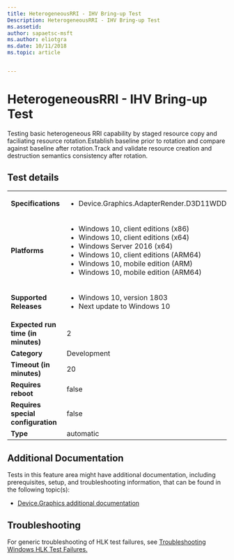 ```yaml
---
title: HeterogeneousRRI - IHV Bring-up Test
Description: HeterogeneousRRI - IHV Bring-up Test
ms.assetid: 
author: sapaetsc-msft
ms.author: eliotgra
ms.date: 10/11/2018
ms.topic: article


---
```


# HeterogeneousRRI - IHV Bring-up Test

Testing basic heterogeneous RRI capability by staged resource copy and faciliating resource rotation.Establish baseline prior to rotation and compare against baseline after rotation.Track and validate resource creation and destruction semantics consistency after rotation.

## Test details
|||
|---|---|
| **Specifications**  | <ul><li>Device.Graphics.AdapterRender.D3D11WDDM24.eFSE</li></ul> |  
| **Platforms**   | <ul><li>Windows 10, client editions (x86)</li><li>Windows 10, client editions (x64)</li><li>Windows Server 2016 (x64)</li><li>Windows 10, client editions (ARM64)</li><li>Windows 10, mobile edition (ARM)</li><li>Windows 10, mobile edition (ARM64)</li></ul> |
| **Supported Releases** | <ul><li>Windows 10, version 1803</li><li>Next update to Windows 10</li></ul> |
|**Expected run time (in minutes)**| 2 |
|**Category**| Development |
|**Timeout (in minutes)**| 20 |
|**Requires reboot**| false |
|**Requires special configuration**| false |
|**Type**| automatic |




## Additional Documentation
Tests in this feature area might have additional documentation, including prerequisites, setup, and troubleshooting information, that can be found in the following topic(s): <ul><li>[Device.Graphics additional documentation](device-graphics-additional-documentation.md)</li></ul>

## Troubleshooting
For generic troubleshooting of HLK test failures, see [Troubleshooting Windows HLK Test Failures.](..\user\troubleshooting-windows-hlk-test-failures.md)